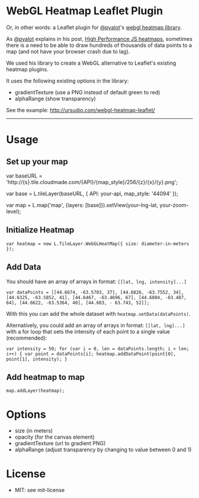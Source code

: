 WebGL Heatmap Leaflet Plugin
=====================

Or, in other words: a Leaflet plugin for [@pyalot](https://github.com/pyalot)'s [webgl heatmap library](https://github.com/pyalot/webgl-heatmap).

As [@pyalot](https://github.com/pyalot) explains in his post, [High Performance JS heatmaps](http://codeflow.org/entries/2013/feb/04/high-performance-js-heatmaps/), sometimes there is a need to be able to draw hundreds of thousands of data points to a map (and not have your browser crash due to lag).

We used his library to create a WebGL alternative to Leaflet's existing heatmap plugins.

It uses the following existing options in the library:

* gradientTexture (use a PNG instead of default green to red)
* alphaRange (show transparency)

See the example: http://ursudio.com/webgl-heatmap-leaflet/

***
Usage
===

Set up your map
---
var baseURL = 'http://{s}.tile.cloudmade.com/{API}/{map_style}/256/{z}/{x}/{y}.png';
    
var base = L.tileLayer(baseURL, { 
	API: your-api, 
	map_style: '44094' 
});
   
var map = L.map('map', {layers: [base]}).setView(your-lng-lat, your-zoom-level);

Initialize Heatmap
---    
``var heatmap = new L.TileLayer.WebGLHeatMap({
         size: diameter-in-meters
});``

Add Data
---
You should have an array of arrays in format: `[[lat, lng, intensity]...]`

``var dataPoints = [[44.6674, -63.5703, 37], [44.6826, -63.7552, 34], [44.6325, -63.5852, 41], [44.6467, -63.4696, 67], [44.6804, -63.487, 64], [44.6622, -63.5364, 40], [44.603, - 63.743, 52]];``

With this you can add the whole dataset with `heatmap.setData(dataPoints)`.

Alternatively, you could add an array of arrays in format: `[[lat, lng]...]` with a for loop that sets the intensity of each point to a single value (recommended):

``var intensity = 50;
for (var i = 0, len = dataPoints.length; i < len; i++) {
	var point = dataPoints[i];
	heatmap.addDataPoint(point[0],
		 point[1],
      		 intensity);
}``

Add heatmap to map
---
``map.addLayer(heatmap);``

Options
===
* size (in meters)
* opacity (for the canvas element)
* gradientTexture (url to gradient PNG)
* alphaRange (adjust transparency by changing to value between 0 and 1)

License
===
* MIT: see mit-license
